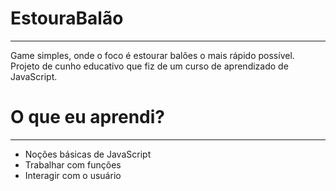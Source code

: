 # EstouraBalão
---
Game simples, onde o foco é estourar balões o mais rápido possível.
Projeto de cunho educativo que fiz de um curso de aprendizado de JavaScript.

# O que eu aprendi? 
---
* Noções básicas de JavaScript
* Trabalhar com funções
* Interagir com o usuário